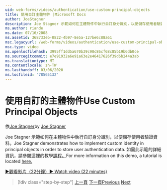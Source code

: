 ```yaml
---
uid: web-forms/videos/authentication/use-custom-principal-objects
title: 使用自訂主體物件 |Microsoft Docs
author: JoeStagner
description: Joe Stagner 示範如何在主體物件中執行自訂身分識別，以便儲存使用者驗證資料。 如需此示範的詳細資訊,。
ms.author: riande
ms.date: 07/16/2008
ms.assetid: 368733eb-0822-4b97-8e5a-127be6c88a61
msc.legacyurl: /web-forms/videos/authentication/use-custom-principal-objects
msc.type: video
ms.openlocfilehash: 3995ff1dd5a670b39c90c86cf68c85b19b6db0ce
ms.sourcegitcommit: e7e91932a6e91a63e2e46417626f39d6b244a3ab
ms.translationtype: MT
ms.contentlocale: zh-TW
ms.lasthandoff: 03/06/2020
ms.locfileid: "78565132"
---
```

# <a name="use-custom-principal-objects"></a><span data-ttu-id="ce201-104">使用自訂的主體物件</span><span class="sxs-lookup"><span data-stu-id="ce201-104">Use Custom Principal Objects</span></span>

<span data-ttu-id="ce201-105">依[Joe Stagner](https://github.com/JoeStagner)</span><span class="sxs-lookup"><span data-stu-id="ce201-105">by [Joe Stagner](https://github.com/JoeStagner)</span></span>

<span data-ttu-id="ce201-106">Joe Stagner 示範如何在主體物件中執行自訂身分識別，以便儲存使用者驗證資料。</span><span class="sxs-lookup"><span data-stu-id="ce201-106">Joe Stagner demonstrates how to implement custom identity in principal objects in order to store user authentication data.</span></span> <span data-ttu-id="ce201-107">如需此示範的詳細資訊，請參閱這裡的教學[課程。](../../overview/older-versions-security/introduction/forms-authentication-configuration-and-advanced-topics-vb.md)</span><span class="sxs-lookup"><span data-stu-id="ce201-107">For more information on this demo, a tutorial is located [here.](../../overview/older-versions-security/introduction/forms-authentication-configuration-and-advanced-topics-vb.md)</span></span>

[<span data-ttu-id="ce201-108">&#9654;觀看影片（22分鐘）</span><span class="sxs-lookup"><span data-stu-id="ce201-108">&#9654; Watch video (22 minutes)</span></span>](https://channel9.msdn.com/Blogs/ASP-NET-Site-Videos/use-custom-principal-objects)

> [!div class="step-by-step"]
> <span data-ttu-id="ce201-109">[上一頁](add-custom-data-to-the-authentication-method.md)
> [下一頁](understanding-aspnet-memberships.md)</span><span class="sxs-lookup"><span data-stu-id="ce201-109">[Previous](add-custom-data-to-the-authentication-method.md)
[Next](understanding-aspnet-memberships.md)</span></span>
